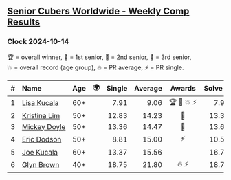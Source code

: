 <style>table {white-space: nowrap;}</style>
<link rel="stylesheet" type="text/css" href="/scw-comp/css/flags.css" />

## [Senior Cubers Worldwide - Weekly Comp Results](/scw-comp/results/)
### Clock 2024-10-14

<span style="white-space: nowrap;">🏆 = overall winner</span>, <span style="white-space: nowrap;">🥇 = 1st senior</span>, <span style="white-space: nowrap;">🥈 = 2nd senior</span>, <span style="white-space: nowrap;">🥉 = 3rd senior</span>, <span style="white-space: nowrap;">💥 = overall record (age group)</span>, <span style="white-space: nowrap;">🔥 = PR average</span>, <span style="white-space: nowrap;">⚡ = PR single</span>.

| # | Name | Age | 🌍 | Single | Average | Awards | Solve 1 | Solve 2 | Solve 3 | Solve 4 | Solve 5 | Video |
| :--: | :-- | :--: | :--: | --: | --: | :--: | --: | --: | --: | --: | --: | :-- |
| 1 | [Lisa Kucala](../../persons/lisa_kucala/clock.md) | 60+ | <i class="flag flag-US" /> | 7.91 | 9.06 | 🏆 🥇 💥 ⚡ | 7.91 | 9.09 | 10.65 | 9.46 | 8.63 | [Desktop](https://www.facebook.com/events/574257274950611/permalink/584511637258508) / [Mobile](https://m.facebook.com/events/574257274950611?view=permalink&id=584511637258508) |
| 2 | [Kristina Lim](../../persons/kristina_lim/clock.md) | 50+ | <i class="flag flag-US" /> | 12.83 | 14.23 | 🥈 | 13.30 | 16.52 | 12.88 | 12.83 | 23.01 | [Desktop](https://www.facebook.com/1045330593/videos/433881572739404) / [Mobile](https://m.facebook.com/1045330593/videos/433881572739404) |
| 3 | [Mickey Doyle](../../persons/mickey_doyle/clock.md) | 50+ | <i class="flag flag-US" /> | 13.36 | 14.47 | 🥉 | 13.65 | 13.94 | DNF | 15.83 | 13.36 | [Desktop](https://www.facebook.com/events/574257274950611/permalink/584424490600556) / [Mobile](https://m.facebook.com/events/574257274950611?view=permalink&id=584424490600556) |
| 4 | [Eric Dodson](../../persons/eric_dodson/clock.md) | 50+ | <i class="flag flag-US" /> | 8.81 | 15.00 | ⚡ | 10.56 | 11.10 | 8.81 | DNF | 23.34 | [Desktop](https://www.facebook.com/events/574257274950611/permalink/584390790603926) / [Mobile](https://m.facebook.com/events/574257274950611?view=permalink&id=584390790603926) |
| 5 | [Joe Kucala](../../persons/joe_kucala/clock.md) | 60+ | <i class="flag flag-US" /> | 13.37 | 15.56 |  | 16.77 | 15.01 | 13.37 | 16.79 | 14.89 | [Desktop](https://www.facebook.com/events/574257274950611/permalink/581698330873172) / [Mobile](https://m.facebook.com/events/574257274950611?view=permalink&id=581698330873172) |
| 6 | [Glyn Brown](../../persons/glyn_brown/clock.md) | 40+ | <i class="flag flag-GB" /> | 18.75 | 21.80 | 🔥 ⚡ | 18.75 | 20.07 | 25.34 | 22.70 | 22.62 | [Desktop](https://www.facebook.com/events/574257274950611/permalink/581563790886626) / [Mobile](https://m.facebook.com/events/574257274950611?view=permalink&id=581563790886626) |

<!-- Global site tag (gtag.js) - Google Analytics -->
<script async src="https://www.googletagmanager.com/gtag/js?id=UA-86348435-3"></script>
<script>window.dataLayer = window.dataLayer || []; function gtag() {dataLayer.push(arguments);} gtag('js', new Date()); gtag('config', 'UA-86348435-3');</script>
